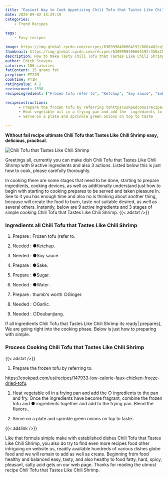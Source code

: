 ```yaml
---
title: "Easiest Way to Cook Appetizing Chili Tofu that Tastes Like Chili Shrimp"
date: 2020-09-02 14:29:19
categories:
    - Trend Recipes
    
tags:
    - Easy recipes

image: https://img-global.cpcdn.com/recipes/6309998406664192/680x482cq70/chili-tofu-that-tastes-like-chili-shrimp-recipe-main-photo.jpg
thumbnail: https://img-global.cpcdn.com/recipes/6309998406664192/350x250cq70/chili-tofu-that-tastes-like-chili-shrimp-recipe-main-photo.jpg
description: How to Make Tasty Chili Tofu that Tastes Like Chili Shrimp with 9 ingredients and 3 stages of easy cooking.
author: Edith Stevens
calories: 106 calories
fatContent: 15 grams fat
preptime: PT22M
cooktime: PT1H
ratingvalue: 4.2
reviewcount: 1598
recipeingredient: ["Frozen tofu refer to", "Ketchup", "Soy sauce", "Sake", "Sugar", "Water", "thumbs worth Ginger", "Garlic", "Doubanjiang"]

recipeinstructions: 
      - Prepare the frozen tofu by referring tohttpscookpadcomusrecipes147933lowcaloriefauxchickenfreezedriedtofu 
      - Heat vegetable oil in a frying pan and add the  ingredients to the pan and fry Once the ingredients have become fragrant combine the frozen tofu and  ingredients together and add to the frying pan Blend the flavors 
      - Serve on a plate and sprinkle green onions on top to taste

---
```




**Without fail recipe ultimate Chili Tofu that Tastes Like Chili Shrimp easy, delicious, practical**. 


![Chili Tofu that Tastes Like Chili Shrimp](https://img-global.cpcdn.com/recipes/6309998406664192/680x482cq70/chili-tofu-that-tastes-like-chili-shrimp-recipe-main-photo.jpg "Chili Tofu that Tastes Like Chili Shrimp")




Greetings all, currently you can make dish Chili Tofu that Tastes Like Chili Shrimp with 9 active ingredients and also 3 actions. Listed below this is just how to cook, please carefully thoroughly.

In cooking there are some stages that need to be done, starting to prepare ingredients, cooking devices, as well as additionally understand just how to begin with starting to cooking prepares to be served and taken pleasure in. See to it you has enough time and also no is thinking about another thing, because will create the food to burn, taste not suitable desired, as well as several others. Instantly, below are 9 active ingredients and 3 stages of simple cooking Chili Tofu that Tastes Like Chili Shrimp.
{{< adstxt />}}

### Ingredients all Chili Tofu that Tastes Like Chili Shrimp


1. Prepare  : Frozen tofu (refer to.

1. Needed  : ●Ketchup.

1. Needed  : ●Soy sauce.

1. Prepare  : ●Sake.

1. Prepare  : ●Sugar.

1. Needed  : ●Water.

1. Prepare  : thumb&#39;s worth ○Ginger.

1. Needed  : ○Garlic.

1. Needed  : ○Doubanjiang.



If all ingredients Chili Tofu that Tastes Like Chili Shrimp its ready| prepares}, We are going right into the cooking phase. Below is just how to preparing with simple.

### Process Cooking Chili Tofu that Tastes Like Chili Shrimp

{{< adstxt />}}


1. Prepare the frozen tofu by referring to.

https://cookpad.com/us/recipes/147933-low-calorie-faux-chicken-freeze-dried-tofu.



1. Heat vegetable oil in a frying pan and add the ○ ingredients to the pan and fry. Once the ingredients have become fragrant, combine the frozen tofu and ● ingredients together and add to the frying pan. Blend the flavors..



1. Serve on a plate and sprinkle green onions on top to taste..





{{< adslink />}}

Like that formula simple make with established dishes Chili Tofu that Tastes Like Chili Shrimp, you also do try to find even more recipes food other intriguing on website us, readily available hundreds of various dishes globe food and we will remain to add as well as create. Beginning from food healthy and balanced easy, tasty, and also healthy to food fatty, hard, spicy, pleasant, salty acid gets on our web page. Thanks for reading the utmost recipe Chili Tofu that Tastes Like Chili Shrimp.
